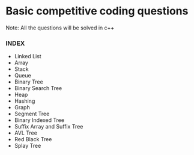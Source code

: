 <h1><b>Basic competitive coding questions</b></h1>
Note: All the questions will be solved in c++
<h3>INDEX</h3>
<ul>
<li> Linked List </li>
<li> Array </li>
<li> Stack </li>
<li> Queue </li>
<li> Binary Tree </li>
<li> Binary Search Tree </li>
<li> Heap </li>
<li> Hashing </li>
<li> Graph </li>
<li> Segment Tree </li>
<li> Binary Indexed Tree </li>
<li> Suffix Array and Suffix Tree </li>
<li> AVL Tree </li>
<li> Red Black Tree </li>
<li> Splay Tree </li>
</ul>
